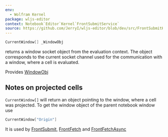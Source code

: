 ```yaml
---
env:
  - Wolfram Kernel
package: wljs-editor
context: Notebook`Editor`Kernel`FrontSubmitService`
source: https://github.com/JerryI/wljs-editor/blob/dev/src/FrontSubmitKernel.wl
---
```

```mathematica
CurrentWindow[] _WindowObj
```

returns a window socket object from the evaluation context. The object corresponds to the current socket channel used for the communication with a window, where a cell is evaluated. 

Provides [WindowObj](frontend/Reference/Frontend%20IO/WindowObj.md)

## Notes on projected cells
`CurrentWindow[]` will return an object pointing to the window, where a cell was projected. To get the window object of the parent notebook window use

```mathematica
CurrentWindow["Origin"]
```

It is used by [FrontSubmit](frontend/Reference/Frontend%20IO/FrontSubmit.md), [FrontFetch](frontend/Reference/Frontend%20IO/FrontFetch.md) and [FrontFetchAsync](frontend/Reference/Frontend%20IO/FrontFetchAsync.md)
